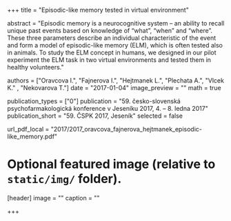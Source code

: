 ﻿+++
title = "Episodic-like memory tested in virtual environment"

abstract = "Episodic memory is a neurocognitive system – an ability to recall unique past events based on knowledge of “what”, “when” and “where”. These three parameters describe an individual characteristic of the event and form a model of episodic-like memory (ELM), which is often tested also in animals. To study the ELM concept in humans, we designed in our pilot experiment the ELM task in two virtual environments and tested them in healthy volunteers."

authors = ["Oravcova I.", "Fajnerova I.", "Hejtmanek L.", "Plechata A.", "Vlcek K." , "Nekovarova T."]
date = "2017-01-04"
image_preview = ""
math = true

publication_types = ["0"]
publication = "59. česko-slovenská psychofarmakologická konference v Jeseníku 2017, 4. – 8. ledna 2017"
publication_short = "59. ČSPK 2017, Jeseník"
selected = false

url_pdf_local = "2017/2017_oravcova_fajnerova_hejtmanek_episodic-like_memory.pdf"

# Optional featured image (relative to `static/img/` folder).
[header]
image = ""
caption = ""

+++